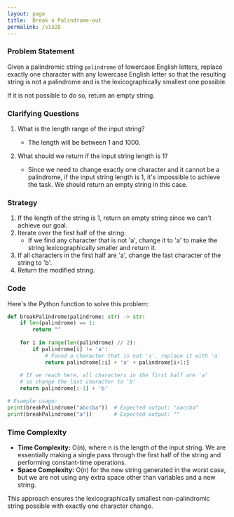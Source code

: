 ```yaml
---
layout: page
title:  Break a Palindrome-out
permalink: /s1328
---
```


### Problem Statement
Given a palindromic string `palindrome` of lowercase English letters, replace exactly one character with any lowercase English letter so that the resulting string is not a palindrome and is the lexicographically smallest one possible.

If it is not possible to do so, return an empty string.

### Clarifying Questions
1. What is the length range of the input string?
   - The length will be between 1 and 1000.

2. What should we return if the input string length is 1?
   - Since we need to change exactly one character and it cannot be a palindrome, if the input string length is 1, it's impossible to achieve the task. We should return an empty string in this case.

### Strategy
1. If the length of the string is 1, return an empty string since we can't achieve our goal.
2. Iterate over the first half of the string:
   - If we find any character that is not 'a', change it to 'a' to make the string lexicographically smaller and return it.
3. If all characters in the first half are 'a', change the last character of the string to 'b'.
4. Return the modified string.

### Code

Here's the Python function to solve this problem:

```python
def breakPalindrome(palindrome: str) -> str:
    if len(palindrome) == 1:
        return ""
    
    for i in range(len(palindrome) // 2):
        if palindrome[i] != 'a':
            # Found a character that is not 'a', replace it with 'a'
            return palindrome[:i] + 'a' + palindrome[i+1:]
    
    # If we reach here, all characters in the first half are 'a'
    # so change the last character to 'b'
    return palindrome[:-1] + 'b'

# Example usage:
print(breakPalindrome("abccba"))  # Expected output: "aaccba"
print(breakPalindrome("a"))       # Expected output: ""
```

### Time Complexity
- **Time Complexity:** O(n), where n is the length of the input string. We are essentially making a single pass through the first half of the string and performing constant-time operations.
- **Space Complexity:** O(n) for the new string generated in the worst case, but we are not using any extra space other than variables and a new string.

This approach ensures the lexicographically smallest non-palindromic string possible with exactly one character change.